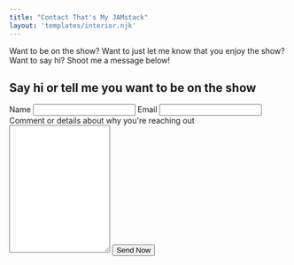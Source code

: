 ```yaml
---
title: "Contact That's My JAMstack"
layout: 'templates/interior.njk'
---
```



Want to be on the show? Want to just let me know that you enjoy the show? Want to say hi? Shoot me a message below!

## Say hi or tell me you want to be on the show
<form class="form" netlify name="Contact" action="/thank-you/">
    <label class="form__label" for="name">Name
        <input type="text" name="name">
    </label>
    <label class="form__label" for="email">Email
        <input type="email" name="email">
    </label>
    <label class="form__label form__full" for="comment">Comment or details about why you're reaching out
        <textarea name="comment" rows="15"></textarea>
    </label>
    <input type="submit" value="Send Now" class="button">
</form>